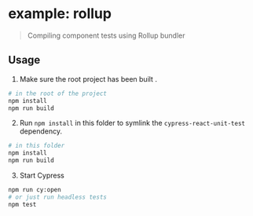 # example: rollup

> Compiling component tests using Rollup bundler

## Usage

1. Make sure the root project has been built .

```bash
# in the root of the project
npm install
npm run build
```

2. Run `npm install` in this folder to symlink the `cypress-react-unit-test` dependency.

```bash
# in this folder
npm install
npm run build
```

3. Start Cypress

```bash
npm run cy:open
# or just run headless tests
npm test
```
